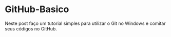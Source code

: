 # GitHub-Basico
Neste post faço um tutorial simples para utilizar o Git no Windows e comitar seus códigos no GitHub. 

